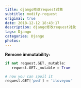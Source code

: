```yaml
---
title: django修改request对象
subtitle: modify-request
original: true
date: 2018-12-12 18:43:17
description: django修改request对象
tags: Django
categories: Django
photos:
---
```


**Remove immutability:**

```python
if not request.GET._mutable:
   request.GET._mutable = True

# now you can spoil it
request.GET['pwd'] = 'iloveyou'
```

